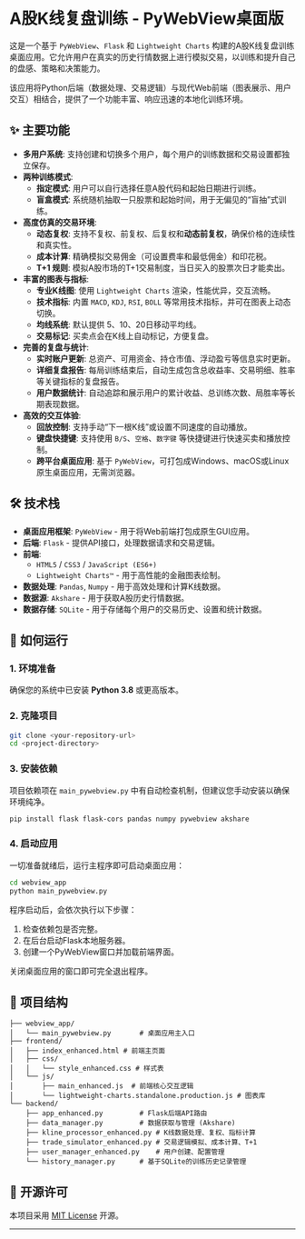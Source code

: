 
# A股K线复盘训练 - PyWebView桌面版



这是一个基于 `PyWebView`、`Flask` 和 `Lightweight Charts` 构建的A股K线复盘训练桌面应用。它允许用户在真实的历史行情数据上进行模拟交易，以训练和提升自己的盘感、策略和决策能力。

该应用将Python后端（数据处理、交易逻辑）与现代Web前端（图表展示、用户交互）相结合，提供了一个功能丰富、响应迅速的本地化训练环境。

## ✨ 主要功能

*   **多用户系统**: 支持创建和切换多个用户，每个用户的训练数据和交易设置都独立保存。
*   **两种训练模式**:
    *   **指定模式**: 用户可以自行选择任意A股代码和起始日期进行训练。
    *   **盲盒模式**: 系统随机抽取一只股票和起始时间，用于无偏见的“盲抽”式训练。
*   **高度仿真的交易环境**:
    *   **动态复权**: 支持不复权、前复权、后复权和**动态前复权**，确保价格的连续性和真实性。
    *   **成本计算**: 精确模拟交易佣金（可设置费率和最低佣金）和印花税。
    *   **T+1 规则**: 模拟A股市场的T+1交易制度，当日买入的股票次日才能卖出。
*   **丰富的图表与指标**:
    *   **专业K线图**: 使用 `Lightweight Charts` 渲染，性能优异，交互流畅。
    *   **技术指标**: 内置 `MACD`, `KDJ`, `RSI`, `BOLL` 等常用技术指标，并可在图表上动态切换。
    *   **均线系统**: 默认提供 5、10、20日移动平均线。
    *   **交易标记**: 买卖点会在K线上自动标记，方便复盘。
*   **完善的复盘与统计**:
    *   **实时账户更新**: 总资产、可用资金、持仓市值、浮动盈亏等信息实时更新。
    *   **详细复盘报告**: 每局训练结束后，自动生成包含总收益率、交易明细、胜率等关键指标的复盘报告。
    *   **用户数据统计**: 自动追踪和展示用户的累计收益、总训练次数、局胜率等长期表现数据。
*   **高效的交互体验**:
    *   **回放控制**: 支持手动“下一根K线”或设置不同速度的自动播放。
    *   **键盘快捷键**: 支持使用 `B/S`、`空格`、`数字键` 等快捷键进行快速买卖和播放控制。
    *   **跨平台桌面应用**: 基于 `PyWebView`，可打包成Windows、macOS或Linux原生桌面应用，无需浏览器。

## 🛠️ 技术栈

*   **桌面应用框架**: `PyWebView` - 用于将Web前端打包成原生GUI应用。
*   **后端**: `Flask` - 提供API接口，处理数据请求和交易逻辑。
*   **前端**:
    *   `HTML5` / `CSS3` / `JavaScript (ES6+)`
    *   `Lightweight Charts™` - 用于高性能的金融图表绘制。
*   **数据处理**: `Pandas`, `Numpy` - 用于高效处理和计算K线数据。
*   **数据源**: `Akshare` - 用于获取A股历史行情数据。
*   **数据存储**: `SQLite` - 用于存储每个用户的交易历史、设置和统计数据。

## 🚀 如何运行

### 1. 环境准备

确保您的系统中已安装 **Python 3.8** 或更高版本。

### 2. 克隆项目

```bash
git clone <your-repository-url>
cd <project-directory>
```

### 3. 安装依赖

项目依赖项在 `main_pywebview.py` 中有自动检查机制，但建议您手动安装以确保环境纯净。

```bash
pip install flask flask-cors pandas numpy pywebview akshare
```

### 4. 启动应用

一切准备就绪后，运行主程序即可启动桌面应用：

```bash
cd webview_app
python main_pywebview.py
```

程序启动后，会依次执行以下步骤：
1.  检查依赖包是否完整。
2.  在后台启动Flask本地服务器。
3.  创建一个PyWebView窗口并加载前端界面。

关闭桌面应用的窗口即可完全退出程序。

## 📂 项目结构

```
├── webview_app/
│   └── main_pywebview.py       # 桌面应用主入口
├── frontend/
│   ├── index_enhanced.html # 前端主页面
│   ├── css/
│   │   └── style_enhanced.css # 样式表
│   └── js/
│       ├── main_enhanced.js  # 前端核心交互逻辑
│       └── lightweight-charts.standalone.production.js # 图表库
└── backend/
    ├── app_enhanced.py         # Flask后端API路由
    ├── data_manager.py         # 数据获取与管理 (Akshare)
    ├── kline_processor_enhanced.py # K线数据处理、复权、指标计算
    ├── trade_simulator_enhanced.py # 交易逻辑模拟、成本计算、T+1
    ├── user_manager_enhanced.py    # 用户创建、配置管理
    └── history_manager.py      # 基于SQLite的训练历史记录管理
```

## 📜 开源许可

本项目采用 [MIT License](LICENSE) 开源。

---
